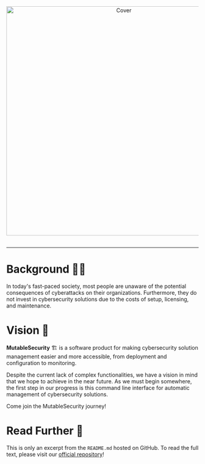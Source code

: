 <div align="center">
    <img src="https://user-images.githubusercontent.com/11766982/165450829-150b4386-894c-433a-98c7-20d6d0ca2ffe.png" width="600px" alt="Cover">
</div>

<br>

---

# Background 👴🏼

In today's fast-paced society, most people are unaware of the potential consequences of cyberattacks on their organizations. Furthermore, they do not invest in cybersecurity solutions due to the costs of setup, licensing, and maintenance.

# Vision 📜

**MutableSecurity** 🏗️ is a software product for making cybersecurity solution management easier and more accessible, from deployment and configuration to monitoring.

Despite the current lack of complex functionalities, we have a vision in mind that we hope to achieve in the near future. As we must begin somewhere, the first step in our progress is this command line interface for automatic management of cybersecurity solutions.

Come join the MutableSecurity journey!

# Read Further 📎

This is only an excerpt from the `README.md` hosted on GitHub. To read the full text, please visit our [official repository](https://github.com/MutableSecurity/mutablesecurity)!
